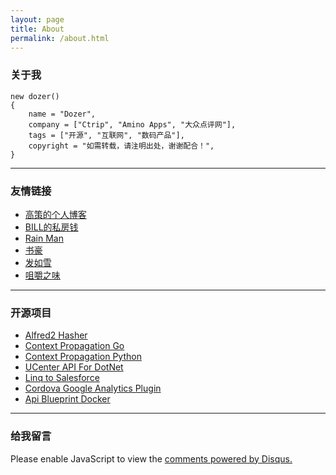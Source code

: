 ```yaml
---
layout: page
title: About
permalink: /about.html
---
```

### 关于我

```
new dozer()
{
	name = "Dozer",
	company = ["Ctrip", "Amino Apps", "大众点评网"],
	tags = ["开源", "互联网", "数码产品"],
	copyright = "如需转载，请注明出处，谢谢配合！",
}
```

--------

### 友情链接

* [高策的个人博客](http://gaocegege.com/)
* [BILL的私房钱](http://jingege.github.io/)
* [Rain Man](http://www.cnblogs.com/rainman/)
* [书豪](http://caosh.me/)
* [发如雪](http://www.cnblogs.com/faruxue/)
* [咀嚼之味](http://jerryzou.com/)

--------

### 开源项目

* [Alfred2 Hasher](https://github.com/dozer47528/alfred2-hasher)
* [Context Propagation Go](https://github.com/AminoApps/context-propagation-go)
* [Context Propagation Python](https://github.com/AminoApps/context-propagation-python)
* [UCenter API For DotNet](https://github.com/dozer47528/UCenter-API-For-DotNet)
* [Linq to Salesforce](https://github.com/dozer47528/LinqToSalesforce)
* [Cordova Google Analytics Plugin](https://github.com/dozer47528/cordova-google-analytics-plugin)
* [Api Blueprint Docker](https://github.com/dozer47528/api-blueprint-docker)

--------

### 给我留言

<div id="disqus_thread"></div>
<script>
/**
*  RECOMMENDED CONFIGURATION VARIABLES: EDIT AND UNCOMMENT THE SECTION BELOW TO INSERT DYNAMIC VALUES FROM YOUR PLATFORM OR CMS.
*  LEARN WHY DEFINING THESE VARIABLES IS IMPORTANT: https://disqus.com/admin/universalcode/#configuration-variables*/
var disqus_config = function () {
this.page.url = '{{ site.url }}{{page.url }}';  // Replace PAGE_URL with your page's canonical URL variable
this.page.identifier = '{{ page.url }}'; // Replace PAGE_IDENTIFIER with your page's unique identifier variable
};
(function() { // DON'T EDIT BELOW THIS LINE
var d = document, s = d.createElement('script');
s.src = '//dozer.disqus.com/embed.js';
s.setAttribute('data-timestamp', +new Date());
(d.head || d.body).appendChild(s);
})();
</script>
<noscript>Please enable JavaScript to view the <a href="https://disqus.com/?ref_noscript">comments powered by Disqus.</a></noscript>
